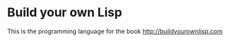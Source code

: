 Build your own Lisp
===================

This is the programming language for the book http://buildyourownlisp.com
